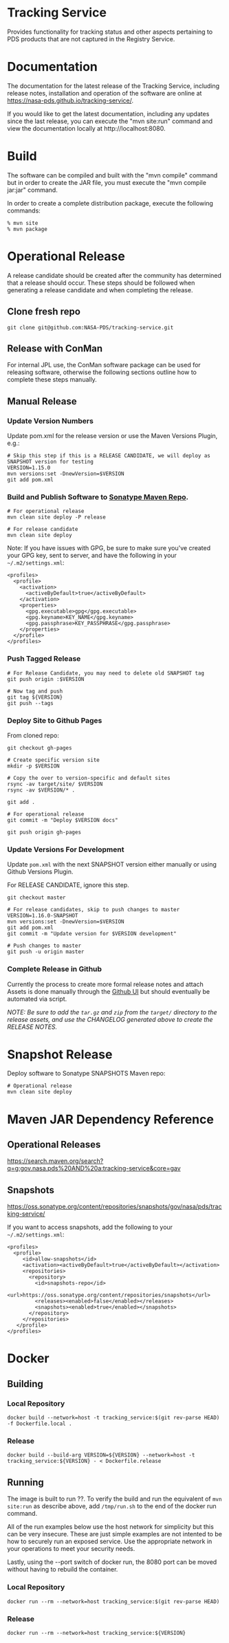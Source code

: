 # Tracking Service
Provides functionality for tracking status and other aspects pertaining to PDS products that are not captured in the Registry Service.

# Documentation
The documentation for the latest release of the Tracking Service, including release notes, installation and operation of the software are online at https://nasa-pds.github.io/tracking-service/.

If you would like to get the latest documentation, including any updates since the last release, you can execute the "mvn site:run" command and view the documentation locally at http://localhost:8080.

# Build
The software can be compiled and built with the "mvn compile" command but in order 
to create the JAR file, you must execute the "mvn compile jar:jar" command. 

In order to create a complete distribution package, execute the 
following commands: 

```
% mvn site
% mvn package
```

# Operational Release

A release candidate should be created after the community has determined that a release should occur. These steps should be followed when generating a release candidate and when completing the release.

## Clone fresh repo
```
git clone git@github.com:NASA-PDS/tracking-service.git
```

## Release with ConMan

For internal JPL use, the ConMan software package can be used for releasing software, otherwise the following sections outline how to complete these steps manually.

## Manual Release

### Update Version Numbers

Update pom.xml for the release version or use the Maven Versions Plugin, e.g.:

```
# Skip this step if this is a RELEASE CANDIDATE, we will deploy as SNAPSHOT version for testing
VERSION=1.15.0
mvn versions:set -DnewVersion=$VERSION
git add pom.xml
```

### Build and Publish Software to [Sonatype Maven Repo](https://repo.maven.apache.org/maven2/gov/nasa/pds/).

```
# For operational release
mvn clean site deploy -P release

# For release candidate
mvn clean site deploy
```

Note: If you have issues with GPG, be sure to make sure you've created your GPG key, sent to server, and have the following in your `~/.m2/settings.xml`:
```
<profiles>
  <profile>
    <activation>
      <activeByDefault>true</activeByDefault>
    </activation>
    <properties>
      <gpg.executable>gpg</gpg.executable>
      <gpg.keyname>KEY_NAME</gpg.keyname>
      <gpg.passphrase>KEY_PASSPHRASE</gpg.passphrase>
    </properties>
  </profile>
</profiles>

```

### Push Tagged Release
```
# For Release Candidate, you may need to delete old SNAPSHOT tag
git push origin :$VERSION

# Now tag and push
git tag ${VERSION}
git push --tags

```

### Deploy Site to Github Pages

From cloned repo:
```
git checkout gh-pages

# Create specific version site
mkdir -p $VERSION

# Copy the over to version-specific and default sites
rsync -av target/site/ $VERSION
rsync -av $VERSION/* .

git add .

# For operational release
git commit -m "Deploy $VERSION docs"

git push origin gh-pages
```

### Update Versions For Development

Update `pom.xml` with the next SNAPSHOT version either manually or using Github Versions Plugin.

For RELEASE CANDIDATE, ignore this step.

```
git checkout master

# For release candidates, skip to push changes to master
VERSION=1.16.0-SNAPSHOT
mvn versions:set -DnewVersion=$VERSION
git add pom.xml
git commit -m "Update version for $VERSION development"

# Push changes to master
git push -u origin master
```

### Complete Release in Github
Currently the process to create more formal release notes and attach Assets is done manually through the [Github UI](https://github.com/NASA-PDS/tracking-service/releases/new) but should eventually be automated via script.

*NOTE: Be sure to add the `tar.gz` and `zip` from the `target/` directory to the release assets, and use the CHANGELOG generated above to create the RELEASE NOTES.*

# Snapshot Release

Deploy software to Sonatype SNAPSHOTS Maven repo:

```
# Operational release
mvn clean site deploy
```

# Maven JAR Dependency Reference

## Operational Releases
https://search.maven.org/search?q=g:gov.nasa.pds%20AND%20a:tracking-service&core=gav

## Snapshots
https://oss.sonatype.org/content/repositories/snapshots/gov/nasa/pds/tracking-service/

If you want to access snapshots, add the following to your `~/.m2/settings.xml`:
```
<profiles>
  <profile>
     <id>allow-snapshots</id>
     <activation><activeByDefault>true</activeByDefault></activation>
     <repositories>
       <repository>
         <id>snapshots-repo</id>
         <url>https://oss.sonatype.org/content/repositories/snapshots</url>
         <releases><enabled>false</enabled></releases>
         <snapshots><enabled>true</enabled></snapshots>
       </repository>
     </repositories>
   </profile>
</profiles>
```

# Docker

## Building

### Local Repository

`docker build --network=host -t tracking_service:$(git rev-parse HEAD) -f Dockerfile.local .`

### Release

`docker build --build-arg VERSION=${VERSION} --network=host -t tracking_service:${VERSION} - < Dockerfile.release`

## Running

The image is built to run ??. To verify the build and run the equivalent of `mvn site:run` as describe above, add `/tmp/run.sh` to the end of the docker run command.

All of the run examples below use the host network for simplicity but this can be very insecure. These are just simple examples are not intented to be how to securely run an exposed service. Use the appropriate network in your operations to meet your security needs.

Lastly, using the --port switch of docker run, the 8080 port can be moved without having to rebuild the container.

### Local Repository

`docker run --rm --network=host tracking_service:$(git rev-parse HEAD)`

### Release

`docker run --rm --network=host tracking_service:${VERSION}`
